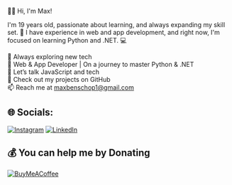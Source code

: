 👋🏼 Hi, I'm Max!  

I'm 19 years old, passionate about learning, and always expanding my skill set. 🚀 I have experience in web and app development, and right now, I'm focused on learning Python and .NET. 💻  

🌱 Always exploring new tech  
📱 Web & App Developer | On a journey to master Python & .NET  
💬 Let’s talk JavaScript and tech  
📂 Check out my projects on GitHub  
📫 Reach me at maxbenschop1@gmail.com  

## 🌐 Socials:  
[![Instagram](https://img.shields.io/badge/Instagram-%23E4405F.svg?logo=Instagram&logoColor=white)](https://instagram.com/maxxbenschop) [![LinkedIn](https://img.shields.io/badge/LinkedIn-%230077B5.svg?logo=linkedin&logoColor=white)](https://linkedin.com/in/maxbenschop)  

## 💰 You can help me by Donating  
[![BuyMeACoffee](https://img.shields.io/badge/Buy%20Me%20a%20Coffee-ffdd00?style=for-the-badge&logo=buy-me-a-coffee&logoColor=black)](https://buymeacoffee.com/maxbenschop)  
